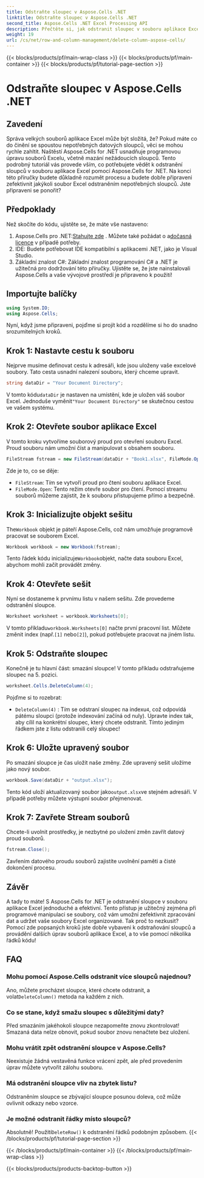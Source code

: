 ```yaml
---
title: Odstraňte sloupec v Aspose.Cells .NET
linktitle: Odstraňte sloupec v Aspose.Cells .NET
second_title: Aspose.Cells .NET Excel Processing API
description: Přečtěte si, jak odstranit sloupec v souboru aplikace Excel pomocí Aspose.Cells for .NET. Postupujte podle našeho podrobného průvodce krok za krokem a zefektivněte úpravy souborů Excel.
weight: 19
url: /cs/net/row-and-column-management/delete-column-aspose-cells/
---
```


{{< blocks/products/pf/main-wrap-class >}}
{{< blocks/products/pf/main-container >}}
{{< blocks/products/pf/tutorial-page-section >}}

# Odstraňte sloupec v Aspose.Cells .NET

## Zavedení
Správa velkých souborů aplikace Excel může být složitá, že? Pokud máte co do činění se spoustou nepotřebných datových sloupců, věci se mohou rychle zahltit. Naštěstí Aspose.Cells for .NET usnadňuje programovou úpravu souborů Excelu, včetně mazání nežádoucích sloupců. Tento podrobný tutoriál vás provede vším, co potřebujete vědět k odstranění sloupců v souboru aplikace Excel pomocí Aspose.Cells for .NET.
Na konci této příručky budete důkladně rozumět procesu a budete dobře připraveni zefektivnit jakýkoli soubor Excel odstraněním nepotřebných sloupců. Jste připraveni se ponořit?
## Předpoklady
Než skočíte do kódu, ujistěte se, že máte vše nastaveno:
1.  Aspose.Cells pro .NET:[Stahujte zde](https://releases.aspose.com/cells/net/) . Můžete také požádat o a[dočasná licence](https://purchase.aspose.com/temporary-license/) v případě potřeby.
2. IDE: Budete potřebovat IDE kompatibilní s aplikacemi .NET, jako je Visual Studio.
3. Základní znalost C#: Základní znalost programování C# a .NET je užitečná pro dodržování této příručky.
Ujistěte se, že jste nainstalovali Aspose.Cells a vaše vývojové prostředí je připraveno k použití!
## Importujte balíčky
```csharp
using System.IO;
using Aspose.Cells;
```
Nyní, když jsme připraveni, pojďme si projít kód a rozdělíme si ho do snadno srozumitelných kroků.
## Krok 1: Nastavte cestu k souboru
Nejprve musíme definovat cestu k adresáři, kde jsou uloženy vaše excelové soubory. Tato cesta usnadní nalezení souboru, který chceme upravit.
```csharp
string dataDir = "Your Document Directory";
```
 V tomto kódu`dataDir` je nastaven na umístění, kde je uložen váš soubor Excel. Jednoduše vyměnit`"Your Document Directory"` se skutečnou cestou ve vašem systému.
## Krok 2: Otevřete soubor aplikace Excel
V tomto kroku vytvoříme souborový proud pro otevření souboru Excel. Proud souboru nám umožní číst a manipulovat s obsahem souboru.
```csharp
FileStream fstream = new FileStream(dataDir + "Book1.xlsx", FileMode.Open);
```
Zde je to, co se děje:
- `FileStream`: Tím se vytvoří proud pro čtení souboru aplikace Excel.
- `FileMode.Open`: Tento režim otevře soubor pro čtení.
Pomocí streamu souborů můžeme zajistit, že k souboru přistupujeme přímo a bezpečně.
## Krok 3: Inicializujte objekt sešitu
 The`Workbook` objekt je páteří Aspose.Cells, což nám umožňuje programově pracovat se souborem Excel.
```csharp
Workbook workbook = new Workbook(fstream);
```
 Tento řádek kódu inicializuje`Workbook`objekt, načte data souboru Excel, abychom mohli začít provádět změny.
## Krok 4: Otevřete sešit
Nyní se dostaneme k prvnímu listu v našem sešitu. Zde provedeme odstranění sloupce.
```csharp
Worksheet worksheet = workbook.Worksheets[0];
```
 V tomto příkladu`workbook.Worksheets[0]` načte první pracovní list. Můžete změnit index (např.`[1]` nebo`[2]`), pokud potřebujete pracovat na jiném listu.
## Krok 5: Odstraňte sloupec
Konečně je tu hlavní část: smazání sloupce! V tomto příkladu odstraňujeme sloupec na 5. pozici.
```csharp
worksheet.Cells.DeleteColumn(4);
```
Pojďme si to rozebrat:
- `DeleteColumn(4)` : Tím se odstraní sloupec na indexu`4`, což odpovídá pátému sloupci (protože indexování začíná od nuly). Upravte index tak, aby cílil na konkrétní sloupec, který chcete odstranit.
Tímto jediným řádkem jste z listu odstranili celý sloupec!
## Krok 6: Uložte upravený soubor
Po smazání sloupce je čas uložit naše změny. Zde upravený sešit uložíme jako nový soubor.
```csharp
workbook.Save(dataDir + "output.xlsx");
```
 Tento kód uloží aktualizovaný soubor jako`output.xlsx`ve stejném adresáři. V případě potřeby můžete výstupní soubor přejmenovat.
## Krok 7: Zavřete Stream souborů
Chcete-li uvolnit prostředky, je nezbytné po uložení změn zavřít datový proud souborů.
```csharp
fstream.Close();
```
Zavřením datového proudu souborů zajistíte uvolnění paměti a čisté dokončení procesu.
## Závěr
A tady to máte! S Aspose.Cells for .NET je odstranění sloupce v souboru aplikace Excel jednoduché a efektivní. Tento přístup je užitečný zejména při programové manipulaci se soubory, což vám umožní zefektivnit zpracování dat a udržet vaše soubory Excel organizované. 
Tak proč to nezkusit? Pomocí zde popsaných kroků jste dobře vybaveni k odstraňování sloupců a provádění dalších úprav souborů aplikace Excel, a to vše pomocí několika řádků kódu!
## FAQ
### Mohu pomocí Aspose.Cells odstranit více sloupců najednou?  
 Ano, můžete procházet sloupce, které chcete odstranit, a volat`DeleteColumn()` metoda na každém z nich.
### Co se stane, když smažu sloupec s důležitými daty?  
Před smazáním jakéhokoli sloupce nezapomeňte znovu zkontrolovat! Smazaná data nelze obnovit, pokud soubor znovu nenačtete bez uložení.
### Mohu vrátit zpět odstranění sloupce v Aspose.Cells?  
Neexistuje žádná vestavěná funkce vrácení zpět, ale před provedením úprav můžete vytvořit zálohu souboru.
### Má odstranění sloupce vliv na zbytek listu?  
Odstraněním sloupce se zbývající sloupce posunou doleva, což může ovlivnit odkazy nebo vzorce.
### Je možné odstranit řádky místo sloupců?  
 Absolutně! Použití`DeleteRow()` k odstranění řádků podobným způsobem.
{{< /blocks/products/pf/tutorial-page-section >}}

{{< /blocks/products/pf/main-container >}}
{{< /blocks/products/pf/main-wrap-class >}}

{{< blocks/products/products-backtop-button >}}
